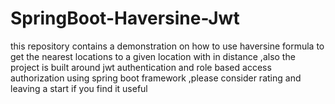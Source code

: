 # SpringBoot-Haversine-Jwt
this repository contains a demonstration on how to use haversine formula to get the nearest locations to a given location with in distance ,also the project is built around jwt authentication and role based access authorization using spring boot framework ,please consider rating and leaving a start if you find it useful

